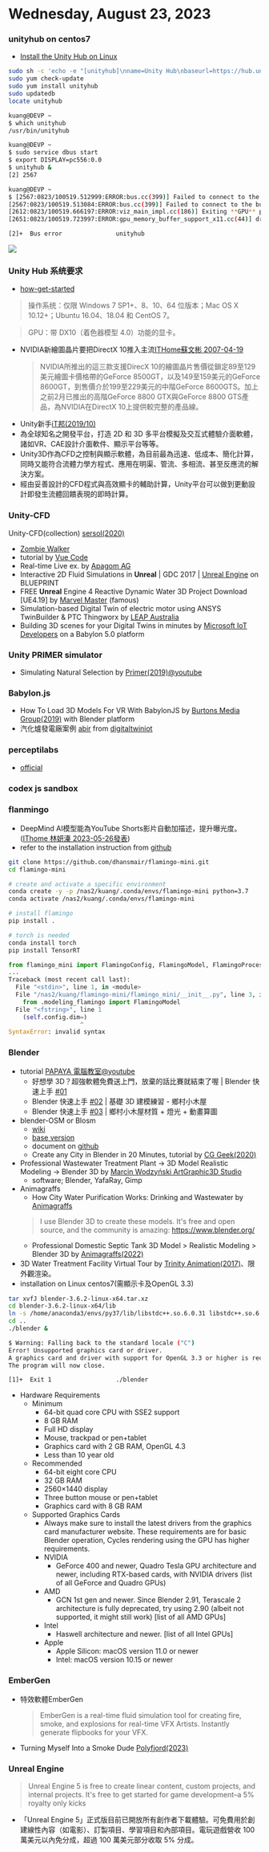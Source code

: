 # Wednesday, August 23, 2023

### unityhub on centos7

- [Install the Unity Hub on Linux](https://docs.unity3d.com/hub/manual/InstallHub.html#install-hub-linux)

```bash
sudo sh -c 'echo -e "[unityhub]\nname=Unity Hub\nbaseurl=https://hub.unity3d.com/linux/repos/rpm/stable\nenabled=1\ngpgcheck=1\ngpgkey=https://hub.unity3d.com/linux/repos/rpm/stable/repodata/repomd.xml.key\nrepo_gpgcheck=1" > /etc/yum.repos.d/unityhub.repo'
sudo yum check-update
sudo yum install unityhub
sudo updatedb
locate unityhub
```

```bash
kuang@DEVP ~
$ which unityhub
/usr/bin/unityhub

kuang@DEVP ~
$ sudo service dbus start
$ export DISPLAY=pc556:0.0
$ unityhub &
[2] 2567

kuang@DEVP ~
$ [2567:0823/100519.512999:ERROR:bus.cc(399)] Failed to connect to the bus: Could not parse server address: Unknown address type (examples of valid types are "tcp" and on UNIX "unix")
[2567:0823/100519.513084:ERROR:bus.cc(399)] Failed to connect to the bus: Could not parse server address: Unknown address type (examples of valid types are "tcp" and on UNIX "unix")
[2612:0823/100519.666197:ERROR:viz_main_impl.cc(186)] Exiting **GPU** process due to errors during initialization
[2651:0823/100519.723997:ERROR:gpu_memory_buffer_support_x11.cc(44)] dri3 extension not supported.

[2]+  Bus error               unityhub
```

![](https://github.com/sinotec2/FAQ/raw/main/attachments/2023-08-23-10-52-36.png)

### Unity Hub 系统要求

- [how-get-started](https://unity.com/cn/download#how-get-started)

> 操作系统：仅限 Windows 7 SP1+、8、10、64 位版本；Mac OS X 10.12+；Ubuntu 16.04、18.04 和 CentOS 7。

> GPU：带 DX10（着色器模型 4.0）功能的显卡。

- NVIDIA新繪圖晶片要把DirectX 10推入主流[ITHome蘇文彬 2007-04-19](https://www.ithome.com.tw/news/43017)
  > NVIDIA所推出的這三款支援DirecX 10的繪圖晶片售價從鎖定89至129美元繪圖卡價格帶的GeForce 8500GT，以及149至159美元的GeForce 8600GT，到售價介於199至229美元的中階GeForce 8600GTS。加上之前2月已推出的高階GeForce 8800 GTX與GeForce 8800 GTS產品，為NVIDIA在DirectX 10上提供較完整的產品線。 
- Unity新手[iT邦(2019/10)](https://ithelp.ithome.com.tw/questions/10195648?sc=pt)
- 為全球知名之開發平台，打造 2D 和 3D 多平台模擬及交互式體驗介面軟體，諸如VR、CAE設計介面軟件、顯示平台等等。
- Unity3D作為CFD之控制與顯示軟體，為目前最為迅速、低成本、簡化計算，同時又能符合流體力學方程式、應用在明渠、管流、多相流、甚至反應流的解決方案。
- 經由妥善設計的CFD程式與高效顯卡的輔助計算，Unity平台可以做到更動設計即發生流體回饋表現的即時計算。

### Unity-CFD

Unity-CFD(collection) [sersol(2020)](https://www.youtube.com/playlist?list=PL9bPchzwVWrzYa24xzqcfuKZls3ak_pF0)
- [Zombie Walker](https://www.youtube.com/watch?v=5zro4xqbKWw&list=PL9bPchzwVWrzYa24xzqcfuKZls3ak_pF0&index=3)
- tutorial by [Vue Code](https://www.youtube.com/watch?v=3r6o8CfRlA4&list=PL9bPchzwVWrzYa24xzqcfuKZls3ak_pF0&index=4)
- Real-time Live ex. by [Apagom AG](https://www.youtube.com/watch?v=55rsJI11FOA&list=PL9bPchzwVWrzYa24xzqcfuKZls3ak_pF0&index=5)
- Interactive 2D Fluid Simulations in **Unreal** | GDC 2017 | [Unreal Engine](https://www.youtube.com/watch?v=5FRH1oJHOvA&list=PL9bPchzwVWrzYa24xzqcfuKZls3ak_pF0&index=6) on BLUEPRINT 
- FREE **Unreal** Engine 4 Reactive Dynamic Water 3D Project Download [UE4.19] by [Marvel Master](https://www.youtube.com/watch?v=rPlj0d1dyys&list=PL9bPchzwVWrzYa24xzqcfuKZls3ak_pF0&index=7) (famous)
- Simulation-based Digital Twin of electric motor using ANSYS TwinBuilder & PTC Thingworx by [LEAP Australia](https://www.youtube.com/watch?v=jFhI882pHnI&list=PL9bPchzwVWrzYa24xzqcfuKZls3ak_pF0&index=8) 
- Building 3D scenes for your Digital Twins in minutes by [Microsoft IoT Developers](https://www.youtube.com/watch?v=OzTagK628FM) on a Babylon 5.0 platform

### Unity PRIMER simulator

- Simulating Natural Selection by [Primer(2019)@youtube](https://www.youtube.com/watch?v=0ZGbIKd0XrM)

### Babylon.js

- How To Load 3D Models For VR With BabylonJS by [Burtons Media Group(2019)](https://www.youtube.com/watch?v=cxoTDEfzLUY) with Blender platform
- 汽化爐發電廠案例 [abir](https://abir.holdings/) from [digitaltwiniot](https://www.babylonjs.com/digitaltwiniot/)

### perceptilabs

- [official](https://www.perceptilabs.com/)

### codex js sandbox
### flanmingo

- DeepMind AI模型能為YouTube Shorts影片自動加描述，提升曝光度。([IThome 林妍溱 2023-05-26發表](https://www.ithome.com.tw/news/157062))
- refer to the installation instruction from [github](https://github.com/dhansmair/flamingo-mini)

```bash
git clone https://github.com/dhansmair/flamingo-mini.git
cd flamingo-mini

# create and activate a specific environment
conda create -y -p /nas2/kuang/.conda/envs/flamingo-mini python=3.7
conda activate /nas2/kuang/.conda/envs/flamingo-mini

# install flamingo
pip install .

# torch is needed
conda install torch 
pip install TensorRT
```

```python
from flamingo_mini import FlamingoConfig, FlamingoModel, FlamingoProcessor
...
Traceback (most recent call last):
  File "<stdin>", line 1, in <module>
  File "/nas2/kuang/flamingo-mini/flamingo_mini/__init__.py", line 3, in <module>
    from .modeling_flamingo import FlamingoModel
  File "<fstring>", line 1
    (self.config.dim=)
                    ^
SyntaxError: invalid syntax
```

### Blender

- tutorial [PAPAYA 電腦教室@youtube](https://www.youtube.com/watch?v=yONLOOCToDA)
  - 好想學 3D？超強軟體免費送上門，放棄的話比賽就結束了喔 | Blender 快速上手 [#01](https://www.youtube.com/watch?v=O-9c4RnS0gI)
  - Blender 快速上手 [#02](https://www.youtube.com/watch?v=tsybA7YLspA) | 基礎 3D 建模練習 - 鄉村小木屋
  - Blender 快速上手 [#03](https://www.youtube.com/watch?v=yONLOOCToDA) | 鄉村小木屋材質 + 燈光 + 動畫算圖
- blender-OSM or Blosm
  - [wiki](https://wiki.openstreetmap.org/wiki/Blender-osm)
  - [base version](https://prochitecture.gumroad.com/l/blender-osm)
  - document on [github](https://github.com/vvoovv/blosm/wiki/Documentation)
  - Create any City in Blender in 20 Minutes, tutorial by [CG Geek(2020)](https://www.youtube.com/watch?v=NW_djQS_N8U)
- Professional Wastewater Treatment Plant -> 3D Model  Realistic Modeling -> Blender 3D by [Marcin Wodzyński ArtGraphic3D Studio](https://www.youtube.com/watch?v=sKlQwxfFgg4)
  - software; Blender, YafaRay, Gimp
- Animagraffs
  - How City Water Purification Works: Drinking and Wastewater by [Animagraffs](https://www.youtube.com/watch?v=KsVfshmK0Ak)
  > I use Blender 3D to create these models. It's free and open source, and the community is amazing: https://www.blender.org/
  - Professional Domestic Septic Tank 3D Model > Realistic Modeling > Blender 3D by [Animagraffs(2022)](https://youtu.be/2phCR7O1myU)
- 3D Water Treatment Facility Virtual Tour by [Trinity Animation(2017)](https://www.youtube.com/watch?v=mdrOY-0MtKQ)、限外觀渲染。
- installation on Linux centos7(需顯示卡及OpenGL 3.3)

```bash
tar xvfJ blender-3.6.2-linux-x64.tar.xz
cd blender-3.6.2-linux-x64/lib
ln -s /home/anaconda3/envs/py37/lib/libstdc++.so.6.0.31 libstdc++.so.6
cd ..
./blender &

$ Warning: Falling back to the standard locale ("C")
Error! Unsupported graphics card or driver.
A graphics card and driver with support for OpenGL 3.3 or higher is required.
The program will now close.

[1]+  Exit 1                  ./blender
```

- Hardware Requirements
  - Minimum
    - 64-bit quad core CPU with SSE2 support
    - 8 GB RAM
    - Full HD display
    - Mouse, trackpad or pen+tablet
    - Graphics card with 2 GB RAM, OpenGL 4.3
    - Less than 10 year old
  - Recommended
    - 64-bit eight core CPU
    - 32 GB RAM
    - 2560×1440 display
    - Three button mouse or pen+tablet
    - Graphics card with 8 GB RAM
  - Supported Graphics Cards
    - Always make sure to install the latest drivers from the graphics card manufacturer website. These requirements are for basic Blender operation, Cycles rendering using the GPU has higher requirements.
    - NVIDIA
      - GeForce 400 and newer, Quadro Tesla GPU architecture and newer, including RTX-based cards, with NVIDIA drivers (list of all GeForce and Quadro GPUs)
    - AMD
      - GCN 1st gen and newer. Since Blender 2.91, Terascale 2 architecture is fully deprecated, try using 2.90 (albeit not supported, it might still work) [list of all AMD GPUs]
    - Intel
      - Haswell architecture and newer. [list of all Intel GPUs]
    - Apple
      - Apple Silicon: macOS version 11.0 or newer
      - Intel: macOS version 10.15 or newer

### EmberGen

- 特效軟體EmberGen
  > EmberGen is a real-time fluid simulation tool for creating fire, smoke, and explosions for real-time VFX Artists. Instantly generate flipbooks for your VFX. 
- Turning Myself Into a Smoke Dude [Polyfjord(2023)](https://youtu.be/vPpjb5whrK4?si=VVNrYS0hMXGUSp2x)

### Unreal Engine

> Unreal Engine 5 is free to create linear content, custom projects, and internal projects. It's free to get started for game development–a 5% royalty only kicks
- 「Unreal Engine 5」正式版目前已開放所有創作者下載體驗。可免費用於創建線性內容（如電影）、訂製項目、學習項目和內部項目。電玩遊戲營收 100 萬美元以內免分成，超過 100 萬美元部分收取 5% 分成。